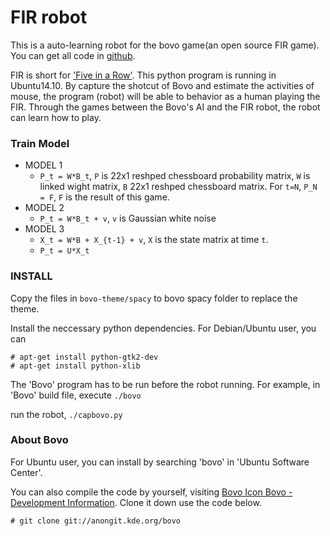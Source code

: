 FIR robot
=====
This is a auto-learning robot for the bovo game(an open source FIR game). You can get all code in [github](https://github.com/jyhong836/FIRLRobot).

FIR is short for ['Five in a Row'](http://en.wikipedia.org/wiki/Gomoku). This python program is running in Ubuntu14.10. By capture the shotcut of Bovo and estimate the activities of mouse, the program (robot) will be able to behavior as a human playing the FIR. Through the games between the Bovo's AI and the FIR robot, the robot can learn how to play.

### Train Model

* MODEL 1
	- `P_t = W*B_t`, `P` is 22x1 reshped chessboard probability matrix, `W` is linked wight matrix, `B` 22x1 reshped chessboard matrix. For `t=N`, `P_N = F`, `F` is the result of this game.
* MODEL 2
	- `P_t = W*B_t + v`, `v` is Gaussian white noise
* MODEL 3
	- `X_t = W*B + X_{t-1} + v`, `X` is the state matrix at time `t`.
	- `P_t = U*X_t` 

### INSTALL

Copy the files in `bovo-theme/spacy` to bovo spacy folder to replace the theme.

Install the neccessary python dependencies. For Debian/Ubuntu user, you can 
    
	# apt-get install python-gtk2-dev
	# apt-get install python-xlib

The 'Bovo' program has to be run before the robot running. For example, in 'Bovo' build file, execute `./bovo`

run the robot, `./capbovo.py`

### About Bovo

For Ubuntu user, you can install by searching 'bovo' in 'Ubuntu Software Center'.

You can also compile the code by yourself, visiting [Bovo Icon
Bovo - Development Information](https://www.kde.org/applications/games/bovo/development). Clone it down use the code below.

	# git clone git://anongit.kde.org/bovo